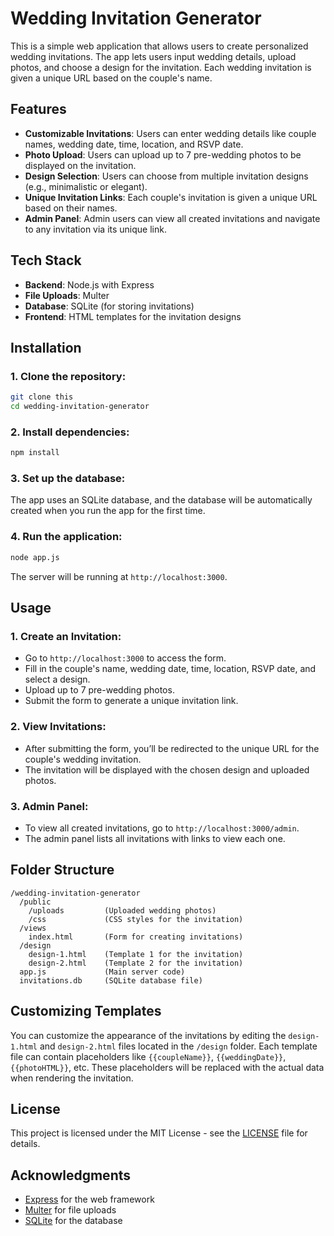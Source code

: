 # Wedding Invitation Generator

This is a simple web application that allows users to create personalized wedding invitations. The app lets users input wedding details, upload photos, and choose a design for the invitation. Each wedding invitation is given a unique URL based on the couple's name.

## Features

- **Customizable Invitations**: Users can enter wedding details like couple names, wedding date, time, location, and RSVP date.
- **Photo Upload**: Users can upload up to 7 pre-wedding photos to be displayed on the invitation.
- **Design Selection**: Users can choose from multiple invitation designs (e.g., minimalistic or elegant).
- **Unique Invitation Links**: Each couple's invitation is given a unique URL based on their names.
- **Admin Panel**: Admin users can view all created invitations and navigate to any invitation via its unique link.

## Tech Stack

- **Backend**: Node.js with Express
- **File Uploads**: Multer
- **Database**: SQLite (for storing invitations)
- **Frontend**: HTML templates for the invitation designs

## Installation

### 1. Clone the repository:

```bash
git clone this 
cd wedding-invitation-generator
```

### 2. Install dependencies:

```bash
npm install
```

### 3. Set up the database:

The app uses an SQLite database, and the database will be automatically created when you run the app for the first time.

### 4. Run the application:

```bash
node app.js
```

The server will be running at `http://localhost:3000`.

## Usage

### 1. **Create an Invitation**:
   - Go to `http://localhost:3000` to access the form.
   - Fill in the couple's name, wedding date, time, location, RSVP date, and select a design.
   - Upload up to 7 pre-wedding photos.
   - Submit the form to generate a unique invitation link.

### 2. **View Invitations**:
   - After submitting the form, you’ll be redirected to the unique URL for the couple's wedding invitation.
   - The invitation will be displayed with the chosen design and uploaded photos.

### 3. **Admin Panel**:
   - To view all created invitations, go to `http://localhost:3000/admin`.
   - The admin panel lists all invitations with links to view each one.

## Folder Structure

```
/wedding-invitation-generator
  /public
    /uploads         (Uploaded wedding photos)
    /css             (CSS styles for the invitation)
  /views
    index.html       (Form for creating invitations)
  /design
    design-1.html    (Template 1 for the invitation)
    design-2.html    (Template 2 for the invitation)
  app.js             (Main server code)
  invitations.db     (SQLite database file)
```

## Customizing Templates

You can customize the appearance of the invitations by editing the `design-1.html` and `design-2.html` files located in the `/design` folder. Each template file can contain placeholders like `{{coupleName}}`, `{{weddingDate}}`, `{{photoHTML}}`, etc. These placeholders will be replaced with the actual data when rendering the invitation.

## License

This project is licensed under the MIT License - see the [LICENSE](LICENSE) file for details.

## Acknowledgments

- [Express](https://expressjs.com/) for the web framework
- [Multer](https://www.npmjs.com/package/multer) for file uploads
- [SQLite](https://www.sqlite.org/) for the database

